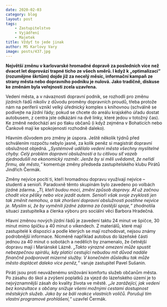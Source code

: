 ```yaml
---
date: 2020-02-03
category: blog
layout: post
tags:
    - Zastupitelstvo
    - Vyjádření
    - Majetek
title: Vždyť to jede jinak
author: MS Karlovy Vary
image: posts/437.jpg
---
```

**Největší změnu v karlovarské hromadné dopravě za posledních více než dvacet let doprovází trapné ticho ze všech směrů. I když k „optimalizaci“ (rozumějme škrtům) dojde již za necelý měsíc, informační kampaň ze strany města nebo dopravního podniku je nulová. Jako tradičně, diskuse ke změnám byla veřejnosti zcela uzavřena.**

Vedení města, a v návaznosti dopravní podnik, se rozhodli pro změnu jízdních řádů nikoliv z důvodu proměny dopravních proudů, třeba protože nám na periferii vznikl velký úřednický komplex s knihovnou (schválně se podívejte na jízdní řády; pokud se chcete do areálu krajského úřadu dostat autobusem, z centra jste odkázáni na dvě linky, které jedou v totožný čas). Ke změně nedochází ani po tlaku občanů (i když zejména v Bohaticích nebo Čankově mají ke spokojenosti rozhodně daleko).

Hlavním důvodem pro změny je úspora. Ještě několik týdnů před schválením rozpočtu nebylo jasné, za kolik peněz si magistrát dopravní obslužnost objedná. *„Systémově udělalo vedení města všechny myslitelné chyby. Celý problém dopravní obslužnosti a tu citlivou síť vazeb zjednodušili na ekonomický rozměr. Jenže by si měli uvědomit, že neřídí firmu, ale město,“* komentuje změny předseda zastupitelského klubu Pirátů Jindřich Čermák.

Změny nejvíce pocítí ti, kteří hromadnou dopravu využívají nejvíce – studenti a senioři. Paradoxně těmto skupinám bylo zavedeno po volbách jízdné zdarma. *„Ti, kteří budou moci, změní způsob dopravy. Ať už začnou chodit více pěšky nebo více jezdit autem. Senioři však svoje zvyklosti jen tak změnit nemohou, a tak zhoršení dopravní obslužnosti postihne nejvíce je. Myslím si, že by vyměnili jízdné zdarma za častější spoje,“* zhodnotila situaci zastupitelka a členka výboru pro sociální věci Barbora Hradečná.

Hlavní změnou nových jízdní řádů je zavedení taktu 24 minut ve špičce, 30 minut mimo špičku a 40 minut o víkendech. Z materiálů, které mají zastupitelé k dispozici a podle kterých se mají rozhodovat, nejsou známy podrobnější informace. Nicméně například autobus do lázeňské části jednou za 40 minut o sobotách a nedělích by znamenalo, že četnější dopravu mají i Mariánské Lázně. *„Takto výrazné omezení může spustit nebezpečnou spirálu, kdy platící cestující nebudou mít důvod nadále finančně podporovat mizerné služby. V konečném důsledku tak může město doplácet daleko více peněz,“* varuje zastupitel Pavel Sušanin.

Piráti jsou proti neuváženému snižování komfortu služeb občanům města. Po zásahu do škol a zvýšení poplatků za vjezd do lázeňského území je to nejvýznamnější zásah do kvality života ve městě. „*Je zarážející, jak vedení bez konzultace s občany snižuje všemi možnými cestami dostupnost městských služeb. Jako by se báli reakce vlastních voličů. Porušují tím vlastní programové prohlášení,“* uzavřel Čermák.
